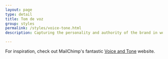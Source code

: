 ```yaml
---
layout: page
type: detail
title: Tom de voz
group: styles
permalink: /styles/voice-tone.html
description: Capturing the personality and authority of the brand in words

---
```


For inspiration, check out MailChimp's fantastic [Voice and Tone](http://voiceandtone.com/) website.
